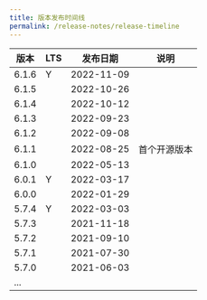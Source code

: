 ```yaml
---
title: 版本发布时间线
permalink: /release-notes/release-timeline
---
```


| 版本  | LTS | 发布日期   | 说明         |
| ----- | --- | ---------- | ------------ |
| 6.1.6 | Y   | 2022-11-09 |              |
| 6.1.5 |     | 2022-10-26 |              |
| 6.1.4 |     | 2022-10-12 |              |
| 6.1.3 |     | 2022-09-23 |              |
| 6.1.2 |     | 2022-09-08 |              |
| 6.1.1 |     | 2022-08-25 | 首个开源版本 |
| 6.1.0 |     | 2022-05-13 |              |
| 6.0.1 | Y   | 2022-03-17 |              |
| 6.0.0 |     | 2022-01-29 |              |
| 5.7.4 | Y   | 2022-03-03 |              |
| 5.7.3 |     | 2021-11-18 |              |
| 5.7.2 |     | 2021-09-10 |              |
| 5.7.1 |     | 2021-07-30 |              |
| 5.7.0 |     | 2021-06-03 |              |
| ...   |     |            |              |
